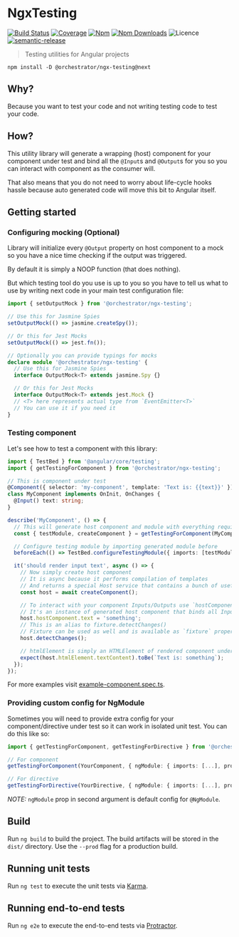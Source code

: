 # NgxTesting

[![Build Status](https://travis-ci.org/orchestratora/ngx-testing.svg?branch=master)](https://travis-ci.org/orchestratora/ngx-testing)
[![Coverage](https://img.shields.io/codecov/c/github/orchestratora/ngx-testing.svg?maxAge=2592000)](https://codecov.io/gh/orchestratora/ngx-testing)
[![Npm](https://img.shields.io/npm/v/@orchestrator/ngx-testing.svg)](https://www.npmjs.com/package/@orchestrator/ngx-testing)
[![Npm Downloads](https://img.shields.io/npm/dt/@orchestrator/ngx-testing.svg)](https://www.npmjs.com/package/@orchestrator/ngx-testing)
![Licence](https://img.shields.io/github/license/orchestratora/ngx-testing.svg)
[![semantic-release](https://img.shields.io/badge/%20%20%F0%9F%93%A6%F0%9F%9A%80-semantic--release-e10079.svg)](https://github.com/semantic-release/semantic-release)

> Testing utilities for Angular projects

`npm install -D @orchestrator/ngx-testing@next`

## Why?

Because you want to test your code and not writing testing code to test your code.

## How?

This utility library will generate a wrapping (host) component for your component
under test and bind all the `@Input`s and `@Output`s for you so you can
interact with component as the consumer will.

That also means that you do not need to worry about life-cycle hooks hassle because
auto generated code will move this bit to Angular itself.

## Getting started

### Configuring mocking (Optional)

Library will initialize every `@Output` property on host component to a mock
so you have a nice time checking if the output was triggered.

By default it is simply a NOOP function (that does nothing).

But which testing tool do you use is up to you so you have to tell us what to use
by writing next code in your main test configuration file:

```ts
import { setOutputMock } from '@orchestrator/ngx-testing';

// Use this for Jasmine Spies
setOutputMock(() => jasmine.createSpy());

// Or this for Jest Mocks
setOutputMock(() => jest.fn());

// Optionally you can provide typings for mocks
declare module '@orchestrator/ngx-testing' {
  // Use this for Jasmine Spies
  interface OutputMock<T> extends jasmine.Spy {}

  // Or this for Jest Mocks
  interface OutputMock<T> extends jest.Mock {}
  // <T> here represents actual type from `EventEmitter<T>`
  // You can use it if you need it
}
```

### Testing component

Let's see how to test a component with this library:

```ts
import { TestBed } from '@angular/core/testing';
import { getTestingForComponent } from '@orchestrator/ngx-testing';

// This is component under test
@Component({ selector: 'my-component', template: 'Text is: {{text}}' })
class MyComponent implements OnInit, OnChanges {
  @Input() text: string;
}

describe('MyComponent', () => {
  // This will generate host component and module with everything required
  const { testModule, createComponent } = getTestingForComponent(MyComponent);

  // Configure testing module by importing generated module before
  beforeEach(() => TestBed.configureTestingModule({ imports: [testModule] }));

  it('should render input text', async () => {
    // Now simply create host component
    // It is async because it performs compilation of templates
    // And returns a special Host service that contains a bunch of useful stuff
    const host = await createComponent();

    // To interact with your component Inputs/Outputs use `hostComponent` property
    // It's an instance of generated host component that binds all Inputs and Outputs
    host.hostComponent.text = 'something';
    // This is an alias to fixture.detectChanges()
    // Fixture can be used as well and is available as `fixture` property
    host.detectChanges();

    // htmlElement is simply an HTMLElement of rendered component under test
    expect(host.htmlElement.textContent).toBe(`Text is: something`);
  });
});
```

For more examples visit [example-component.spec.ts](projects/ngx-testing/src/lib/example-component.spec.ts).

### Providing custom config for NgModule

Sometimes you will need to provide extra config for your component/directive under test
so it can work in isolated unit test. You can do this like so:

```ts
import { getTestingForComponent, getTestingForDirective } from '@orchestrator/ngx-testing';

// For component
getTestingForComponent(YourComponent, { ngModule: { imports: [...], providers: [...] } });

// For directive
getTestingForDirective(YourDirective, { ngModule: { imports: [...], providers: [...] } });
```

_NOTE:_ `ngModule` prop in second argument is default config for `@NgModule`.

## Build

Run `ng build` to build the project. The build artifacts will be stored in the `dist/` directory. Use the `--prod` flag for a production build.

## Running unit tests

Run `ng test` to execute the unit tests via [Karma](https://karma-runner.github.io).

## Running end-to-end tests

Run `ng e2e` to execute the end-to-end tests via [Protractor](http://www.protractortest.org/).
